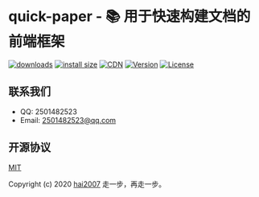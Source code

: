 # quick-paper - 📚 用于快速构建文档的前端框架

<p>
  <a href="https://hai2007.gitee.io/npm-downloads?interval=7&packages=quick-paper"><img src="https://img.shields.io/npm/dm/quick-paper.svg" alt="downloads"></a>
  <a href="https://packagephobia.now.sh/result?p=quick-paper"><img src="https://packagephobia.now.sh/badge?p=quick-paper" alt="install size"></a>
  <a href="https://www.jsdelivr.com/package/npm/quick-paper"><img src="https://data.jsdelivr.com/v1/package/npm/quick-paper/badge" alt="CDN"></a>
  <a href="https://www.npmjs.com/package/quick-paper"><img src="https://img.shields.io/npm/v/quick-paper.svg" alt="Version"></a>
  <a href="https://github.com/quick-paper/blob/master/LICENSE"><img src="https://img.shields.io/npm/l/quick-paper.svg" alt="License"></a>
</p>

## 联系我们

- QQ: 2501482523
- Email: 2501482523@qq.com

开源协议
---------------------------------------
[MIT](https://github.com/hai2007/quick-paper/blob/master/LICENSE)

Copyright (c) 2020 [hai2007](https://hai2007.gitee.io/sweethome/) 走一步，再走一步。
